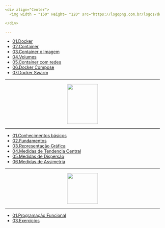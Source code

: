 ```yaml
---
<div align="Center">
  <img width = "150" Height= "120" src="https://logopng.com.br/logos/docker-27.png">

</div>

---
```


- [01.Docker]()
- [02.Container]()
- [03.Container x Imagem]()
- [04.Volumes]()
- [05.Container com redes]()
- [06.Docker Compose]()
- [07.Docker Swarm]()

---

<div align="Center">
  <img width = "100" Height= "130" src="https://qph.cf2.quoracdn.net/main-qimg-3c34cdf16ec036656203b0b961cb1683">

</div>

---

- [01.Conhecimentos básicos]()
- [02.Fundamentos]()
- [03.Representação Gráfica]()
- [04.Medidas de Tendencia Central]()
- [05.Medidas de Dispersão]()
- [06.Medidas de Assimetria]()

---

<div align="Center">
  <img width = "100" Height= "100" src="https://www.pngmart.com/files/7/Python-PNG-Image.png">

</div>

---


-  [01.Programação Funcional]()
-  [03.Exercícios]()

